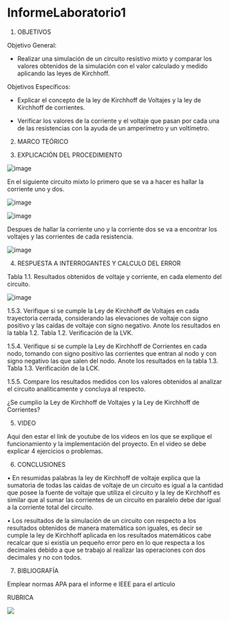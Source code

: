 # InformeLaboratorio1


1. OBJETIVOS

Objetivo General:

* Realizar una simulación de un circuito resistivo mixto y comparar los valores obtenidos de la simulación con el valor calculado y medido aplicando las leyes de Kirchhoff.

Objetivos Específicos:

* Explicar el concepto de la ley de Kirchhoff de Voltajes y la ley de Kirchhoff de corrientes.

* Verificar los valores de la corriente y el voltaje que pasan por cada una de las resistencias con la ayuda de un amperímetro y un voltímetro.


2. MARCO TEÓRICO 


3. EXPLICACIÓN DEL PROCEDIMIENTO

![image](https://user-images.githubusercontent.com/93734334/141704003-1368b355-e101-4230-a66b-8d2749de67cf.png)

En el siguiente circuito mixto lo primero que se va a hacer es hallar la corriente uno y dos.

![image](https://user-images.githubusercontent.com/93734334/141704021-c083d22c-f90e-49cd-92df-2693c4069348.png)

![image](https://user-images.githubusercontent.com/93734334/141704675-603e78b5-6050-4566-bd57-8100b3c529dc.png)

Despues de hallar la corriente uno y la corriente dos se va a encontrar los voltajes y las corrientes de cada resistencia.

![image](https://user-images.githubusercontent.com/93734334/141718716-8f1dbad8-6d1f-4246-959c-52b2621f8609.png)

4. RESPUESTA A INTERROGANTES Y CALCULO DEL ERROR

Tabla 1.1. Resultados obtenidos de voltaje y corriente, en cada elemento del circuito.

![image](https://user-images.githubusercontent.com/93734334/141787703-38e1e933-277f-46df-84cc-9ef2ffa9b681.png)

1.5.3. Verifique si se cumple la Ley de Kirchhoff de Voltajes en cada trayectoria cerrada, considerando las elevaciones de voltaje con signo positivo y las caídas de voltaje con
signo negativo. Anote los resultados en la tabla 1.2.                                                                                                                             Tabla 1.2. Verificación de la LVK.

1.5.4. Verifique si se cumple la Ley de Kirchhoff de Corrientes en cada nodo, tomando con signo positivo las corrientes que entran al nodo y con signo negativo las que salen
del nodo. Anote los resultados en la tabla 1.3.                                                                                                                                    Tabla 1.3. Verificación de la LCK.

1.5.5. Compare los resultados medidos con los valores obtenidos al analizar el circuito
analíticamente y concluya al respecto.

¿Se cumplio la Ley de Kirchhoff de Voltajes y la Ley de Kirchhoff de Corrientes?

5. VIDEO

Aqui den estar el link de youtube de los videos en los que se explique el funcionamiento y la implementación del proyecto.
En el video se debe explicar 4 ejercicios o problemas.


6. CONCLUSIONES

•	En resumidas palabras la ley de Kirchhoff de voltaje explica que la sumatoria de todas las caídas de voltaje de un circuito es igual a la cantidad que posee la fuente de voltaje que utiliza el circuito y la ley de Kirchhoff es similar que al sumar las corrientes de un circuito en paralelo debe dar igual a la corriente total del circuito.


•	Los resultados de la simulación de un circuito con respecto a los resultados obtenidos de manera matemática son iguales, es decir se cumple la ley de Kirchhoff aplicada en los resultados matemáticos cabe recalcar que si existía un pequeño error pero en lo que respecta a los decimales debido a que se trabajo al realizar las operaciones con dos decimales y no con todos.


7. BIBLIOGRAFÍA

Emplear normas APA para el informe e IEEE para el artículo


RUBRICA

![](https://github.com/doalulema/InformeLaboratorio/blob/main/Laboratorio.png)
